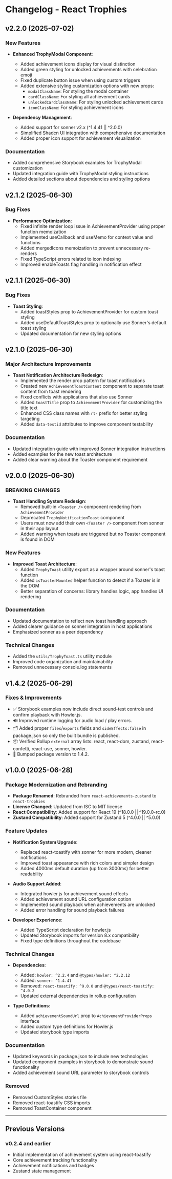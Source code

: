 # Changelog - React Trophies

## v2.2.0 (2025-07-02)

### New Features

- **Enhanced TrophyModal Component**:
  - Added achievement icons display for visual distinction
  - Added green styling for unlocked achievements with celebration emoji
  - Fixed duplicate button issue when using custom triggers
  - Added extensive styling customization options with new props:
    - `modalClassName`: For styling the modal container
    - `cardClassName`: For styling all achievement cards
    - `unlockedCardClassName`: For styling unlocked achievement cards
    - `iconClassName`: For styling achievement icons

- **Dependency Management**:
  - Added support for sonner v2.x (^1.4.41 || ^2.0.0)
  - Simplified Shadcn UI integration with comprehensive documentation
  - Added proper icon support for achievement visualization

### Documentation

- Added comprehensive Storybook examples for TrophyModal customization
- Updated integration guide with TrophyModal styling instructions
- Added detailed sections about dependencies and styling options

## v2.1.2 (2025-06-30)

### Bug Fixes

- **Performance Optimization**:
  - Fixed infinite render loop issue in AchievementProvider using proper function memoization
  - Implemented useCallback and useMemo for context value and functions
  - Added mergedIcons memoization to prevent unnecessary re-renders
  - Fixed TypeScript errors related to icon indexing
  - Improved enableToasts flag handling in notification effect

## v2.1.1 (2025-06-30)

### Bug Fixes

- **Toast Styling**:
  - Added toastStyles prop to AchievementProvider for custom toast styling
  - Added useDefaultToastStyles prop to optionally use Sonner's default toast styling
  - Updated documentation for new styling options

## v2.1.0 (2025-06-30)

### Major Architecture Improvements

- **Toast Notification Architecture Redesign**:
  - Implemented the render prop pattern for toast notifications
  - Created new `AchievementToastContent` component to separate toast content from toast rendering
  - Fixed conflicts with applications that also use Sonner
  - Added `toastTitle` prop to `AchievementProvider` for customizing the title text
  - Enhanced CSS class names with `rt-` prefix for better styling targeting
  - Added `data-testid` attributes to improve component testability

### Documentation

- Updated integration guide with improved Sonner integration instructions
- Added examples for the new toast architecture
- Added clear warning about the Toaster component requirement

## v2.0.0 (2025-06-30)

### BREAKING CHANGES

- **Toast Handling System Redesign**:
  - Removed built-in `<Toaster />` component rendering from `AchievementProvider`
  - Deprecated `TrophyNotificationToast` component
  - Users must now add their own `<Toaster />` component from sonner in their app layout
  - Added warning when toasts are triggered but no Toaster component is found in DOM
  
### New Features

- **Improved Toast Architecture**:
  - Added `TrophyToast` utility export as a wrapper around sonner's toast function
  - Added `isToasterMounted` helper function to detect if a Toaster is in the DOM
  - Better separation of concerns: library handles logic, app handles UI rendering
  
### Documentation

- Updated documentation to reflect new toast handling approach
- Added clearer guidance on sonner integration in host applications
- Emphasized sonner as a peer dependency

### Technical Changes

- Added the `utils/TrophyToast.ts` utility module
- Improved code organization and maintainability
- Removed unnecessary console.log statements

## v1.4.2 (2025-06-29)

### Fixes & Improvements

- ✅ Storybook examples now include direct sound-test controls and confirm playback with Howler.js.
- 🔊 Improved runtime logging for audio load / play errors.
- 🗂 Added proper `files`/`exports` fields and `sideEffects:false` in package.json so only the built bundle is published.
- 📦 Verified Rollup `external` array lists: react, react-dom, zustand, react-confetti, react-use, sonner, howler.
- 🔖 Bumped package version to 1.4.2.


## v1.0.0 (2025-06-28)

### Package Modernization and Rebranding

- **Package Renamed**: Rebranded from `react-achievements-zustand` to `react-trophies`
- **License Changed**: Updated from ISC to MIT license
- **React Compatibility**: Added support for React 19 (^18.0.0 || ^19.0.0-rc.0)
- **Zustand Compatibility**: Added support for Zustand 5 (^4.0.0 || ^5.0.0)

### Feature Updates

- **Notification System Upgrade**: 
  - Replaced react-toastify with sonner for more modern, cleaner notifications
  - Improved toast appearance with rich colors and simpler design
  - Added 4000ms default duration (up from 3000ms) for better readability

- **Audio Support Added**:
  - Integrated howler.js for achievement sound effects
  - Added achievement sound URL configuration option
  - Implemented sound playback when achievements are unlocked
  - Added error handling for sound playback failures

- **Developer Experience**:
  - Added TypeScript declaration for howler.js
  - Updated Storybook imports for version 8.x compatibility
  - Fixed type definitions throughout the codebase

### Technical Changes

- **Dependencies**:
  - Added: `howler: ^2.2.4` and `@types/howler: ^2.2.12`
  - Added: `sonner: ^1.4.41`
  - Removed: `react-toastify: ^9.0.0` and `@types/react-toastify: ^4.0.2`
  - Updated external dependencies in rollup configuration

- **Type Definitions**:
  - Added `achievementSoundUrl` prop to `AchievementProviderProps` interface
  - Added custom type definitions for Howler.js
  - Updated storybook type imports

### Documentation

- Updated keywords in package.json to include new technologies
- Updated component examples in storybook to demonstrate sound functionality
- Added achievement sound URL parameter to storybook controls

### Removed

- Removed CustomStyles stories file
- Removed react-toastify CSS imports
- Removed ToastContainer component

---

## Previous Versions

### v0.2.4 and earlier

- Initial implementation of achievement system using react-toastify
- Core achievement tracking functionality
- Achievement notifications and badges
- Zustand state management
